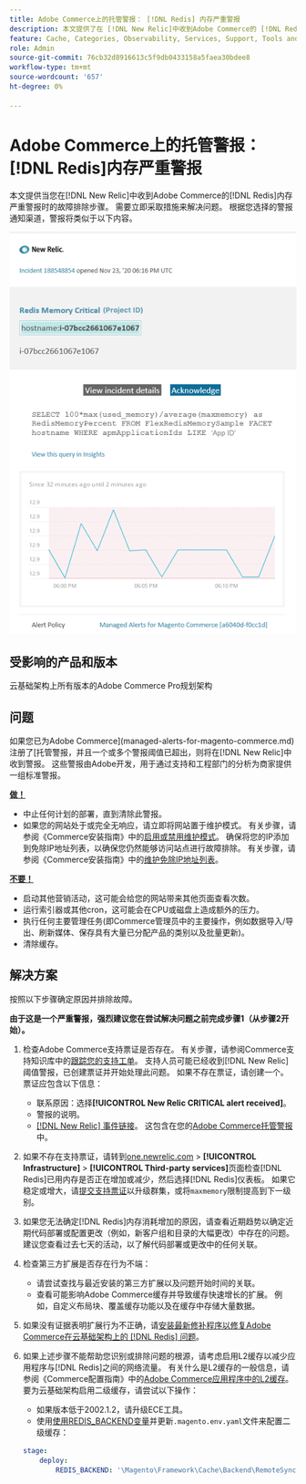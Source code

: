 ```yaml
---
title: Adobe Commerce上的托管警报： [!DNL Redis] 内存严重警报
description: 本文提供了在 [!DNL New Relic]中收到Adobe Commerce的 [!DNL Redis] 内存严重警报时的故障排除步骤。 需要立即采取措施来解决问题。
feature: Cache, Categories, Observability, Services, Support, Tools and External Services, Variables
role: Admin
source-git-commit: 76cb32d8916613c5f9db0433158a5faea30bdee8
workflow-type: tm+mt
source-wordcount: '657'
ht-degree: 0%

---
```



# Adobe Commerce上的托管警报： [!DNL Redis]内存严重警报

本文提供当您在[!DNL New Relic]中收到Adobe Commerce的[!DNL Redis]内存严重警报时的故障排除步骤。 需要立即采取措施来解决问题。 根据您选择的警报通知渠道，警报将类似于以下内容。

![new_relic_redis_memory_critical.png](../../assets/managed-alerts/new_relic_redis_memory_critical.png)

## 受影响的产品和版本

云基础架构上所有版本的Adobe Commerce Pro规划架构

## 问题

如果您已为Adobe Commerce](managed-alerts-for-magento-commerce.md)注册了[托管警报，并且一个或多个警报阈值已超出，则将在[!DNL New Relic]中收到警报。 这些警报由Adobe开发，用于通过支持和工程部门的分析为商家提供一组标准警报。

**<u>做！</u>**

* 中止任何计划的部署，直到清除此警报。
* 如果您的网站处于或完全无响应，请立即将网站置于维护模式。 有关步骤，请参阅《Commerce安装指南》中的[启用或禁用维护模式](https://experienceleague.adobe.com/en/docs/commerce-operations/installation-guide/tutorials/maintenance-mode)。 确保将您的IP添加到免除IP地址列表，以确保您仍然能够访问站点进行故障排除。 有关步骤，请参阅《Commerce安装指南》中的[维护免除IP地址列表](https://experienceleague.adobe.com/en/docs/commerce-operations/installation-guide/tutorials/maintenance-mode#maintain-the-list-of-exempt-ip-addresses)。

**<u>不要！</u>**

* 启动其他营销活动，这可能会给您的网站带来其他页面查看次数。
* 运行索引器或其他cron，这可能会在CPU或磁盘上造成额外的压力。
* 执行任何主要管理任务(即Commerce管理员中的主要操作，例如数据导入/导出、刷新媒体、保存具有大量已分配产品的类别以及批量更新)。
* 清除缓存。

## 解决方案

按照以下步骤确定原因并排除故障。

**由于这是一个严重警报，强烈建议您在尝试解决问题之前完成步骤1（从步骤2开始）。**

1. 检查Adobe Commerce支持票证是否存在。 有关步骤，请参阅Commerce支持知识库中的[跟踪您的支持工单](https://experienceleague.adobe.com/en/docs/commerce-knowledge-base/kb/help-center-guide/magento-help-center-user-guide#track-support-case)。 支持人员可能已经收到[!DNL New Relic]阈值警报，已创建票证并开始处理此问题。 如果不存在票证，请创建一个。 票证应包含以下信息：

   * 联系原因：选择&#x200B;**[!UICONTROL New Relic CRITICAL alert received]**。
   * 警报的说明。
   * [[!DNL New Relic] 事件链接](https://docs.newrelic.com/docs/alerts-applied-intelligence/new-relic-alerts/alert-incidents/view-violation-event-details-incidents/)。 这包含在您的[Adobe Commerce托管警报](managed-alerts-for-magento-commerce.md)中。

1. 如果不存在支持票证，请转到[one.newrelic.com](https://login.newrelic.com) > **[!UICONTROL Infrastructure]** > **[!UICONTROL Third-party services]**&#x200B;页面检查[!DNL Redis]已用内存是否正在增加或减少，然后选择[!DNL Redis]仪表板。 如果它稳定或增大，请[提交支持票证](https://experienceleague.adobe.com/en/docs/commerce-knowledge-base/kb/help-center-guide/magento-help-center-user-guide#support-case)以升级群集，或将`maxmemory`限制提高到下一级别。
1. 如果您无法确定[!DNL Redis]内存消耗增加的原因，请查看近期趋势以确定近期代码部署或配置更改（例如，新客户组和目录的大幅更改）中存在的问题。 建议您查看过去七天的活动，以了解代码部署或更改中的任何关联。
1. 检查第三方扩展是否存在行为不端：

   * 请尝试查找与最近安装的第三方扩展以及问题开始时间的关联。
   * 查看可能影响Adobe Commerce缓存并导致缓存快速增长的扩展。 例如，自定义布局块、覆盖缓存功能以及在缓存中存储大量数据。

1. 如果没有证据表明扩展行为不正确，请[安装最新修补程序以修复Adobe Commerce在云基础架构上的 [!DNL Redis] 问题](https://experienceleague.adobe.com/en/docs/commerce-knowledge-base/kb/troubleshooting/miscellaneous/install-latest-patches-to-fix-magento-redis-issues)。
1. 如果上述步骤不能帮助您识别或排除问题的根源，请考虑启用L2缓存以减少应用程序与[!DNL Redis]之间的网络流量。 有关什么是L2缓存的一般信息，请参阅《Commerce配置指南》中的[Adobe Commerce应用程序中的L2缓存](https://experienceleague.adobe.com/en/docs/commerce-operations/configuration-guide/cache/level-two-cache)。 要为云基础架构启用二级缓存，请尝试以下操作：

   * 如果版本低于2002.1.2，请升级ECE工具。
   * 使用[使用REDIS\_BACKEND变量](https://experienceleague.adobe.com/en/docs/commerce-on-cloud/user-guide/configure/env/stage/variables-deploy#redis_backend)并更新`.magento.env.yaml`文件来配置二级缓存：

   ```yaml
   stage:
       deploy:
           REDIS_BACKEND: '\Magento\Framework\Cache\Backend\RemoteSynchronizedCache'
   ```
